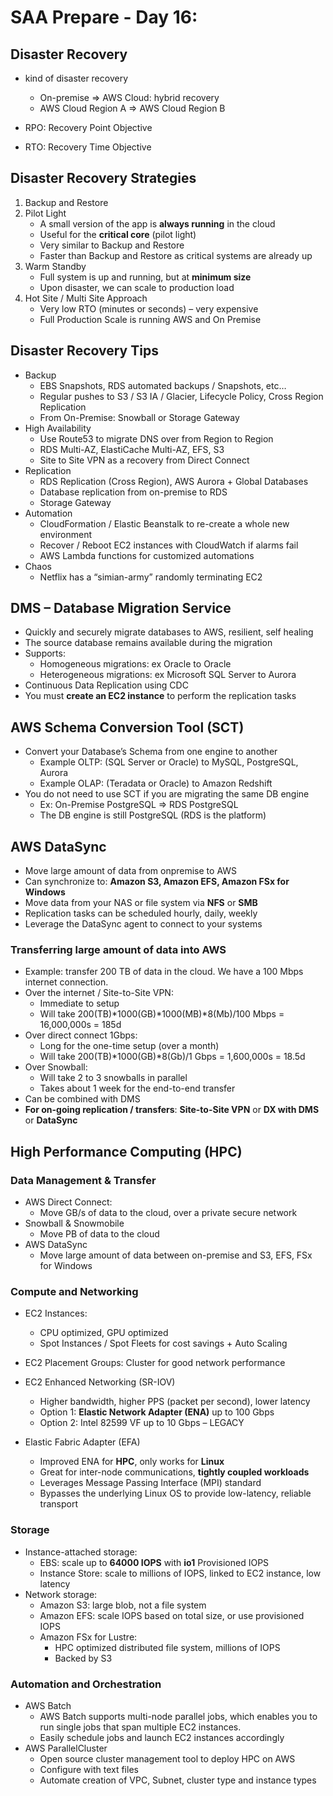# SAA Prepare - Day 16:
## Disaster Recovery
- kind of disaster recovery
    - On-premise => AWS Cloud: hybrid recovery
    - AWS Cloud Region A => AWS Cloud Region B

- RPO: Recovery Point Objective
- RTO: Recovery Time Objective

## Disaster Recovery Strategies
1. Backup and Restore
2. Pilot Light
   - A small version of the app is **always running** in the cloud
   - Useful for the **critical core** (pilot light)
   - Very similar to Backup and Restore
   - Faster than Backup and Restore as critical systems are already up
3. Warm Standby
   - Full system is up and running, but at **minimum size**
   - Upon disaster, we can scale to production load
4. Hot Site / Multi Site Approach
   - Very low RTO (minutes or seconds) – very expensive
   - Full Production Scale is running AWS and On Premise
    
## Disaster Recovery Tips
- Backup
    - EBS Snapshots, RDS automated backups / Snapshots, etc…
    - Regular pushes to S3 / S3 IA / Glacier, Lifecycle Policy, Cross Region Replication
    - From On-Premise: Snowball or Storage Gateway
- High Availability
    - Use Route53 to migrate DNS over from Region to Region
    - RDS Multi-AZ, ElastiCache Multi-AZ, EFS, S3
    - Site to Site VPN as a recovery from Direct Connect
- Replication
    - RDS Replication (Cross Region), AWS Aurora + Global Databases
    - Database replication from on-premise to RDS
    - Storage Gateway
- Automation
    - CloudFormation / Elastic Beanstalk to re-create a whole new environment
    - Recover / Reboot EC2 instances with CloudWatch if alarms fail
    - AWS Lambda functions for customized automations
- Chaos
    - Netflix has a “simian-army” randomly terminating EC2

## DMS – Database Migration Service
- Quickly and securely migrate databases to AWS, resilient, self healing
- The source database remains available during the migration
- Supports:
    - Homogeneous migrations: ex Oracle to Oracle
    - Heterogeneous migrations: ex Microsoft SQL Server to Aurora
- Continuous Data Replication using CDC
- You must **create an EC2 instance** to perform the replication tasks

## AWS Schema Conversion Tool (SCT)
- Convert your Database’s Schema from one engine to another
    - Example OLTP: (SQL Server or Oracle) to MySQL, PostgreSQL, Aurora
    - Example OLAP: (Teradata or Oracle) to Amazon Redshift
- You do not need to use SCT if you are migrating the same DB engine
    - Ex: On-Premise PostgreSQL => RDS PostgreSQL
    - The DB engine is still PostgreSQL (RDS is the platform)
    
## AWS DataSync
- Move large amount of data from onpremise to AWS
- Can synchronize to: **Amazon S3, Amazon EFS, Amazon FSx for Windows**
- Move data from your NAS or file system via **NFS** or **SMB**
- Replication tasks can be scheduled hourly, daily, weekly
- Leverage the DataSync agent to connect to your systems

### Transferring large amount of data into AWS
- Example: transfer 200 TB of data in the cloud. We have a 100 Mbps internet connection.
- Over the internet / Site-to-Site VPN:
    - Immediate to setup
    - Will take 200(TB)*1000(GB)*1000(MB)*8(Mb)/100 Mbps = 16,000,000s = 185d
- Over direct connect 1Gbps:
    - Long for the one-time setup (over a month)
    - Will take 200(TB)*1000(GB)*8(Gb)/1 Gbps = 1,600,000s = 18.5d
- Over Snowball:
    - Will take 2 to 3 snowballs in parallel
    - Takes about 1 week for the end-to-end transfer
-    Can be combined with DMS
- **For on-going replication / transfers**: **Site-to-Site VPN** or **DX with DMS** or **DataSync**

## High Performance Computing (HPC)
### Data Management & Transfer
- AWS Direct Connect:
    - Move GB/s of data to the cloud, over a private secure network
- Snowball & Snowmobile
    - Move PB of data to the cloud
- AWS DataSync
    - Move large amount of data between on-premise and S3, EFS, FSx for Windows


### Compute and Networking
- EC2 Instances:
    - CPU optimized, GPU optimized
    - Spot Instances / Spot Fleets for cost savings + Auto Scaling
- EC2 Placement Groups: Cluster for good network performance

- EC2 Enhanced Networking (SR-IOV)
  - Higher bandwidth, higher PPS (packet per second), lower latency
  - Option 1: **Elastic Network Adapter (ENA)** up to 100 Gbps
  - Option 2: Intel 82599 VF up to 10 Gbps – LEGACY
    
- Elastic Fabric Adapter (EFA)
  - Improved ENA for **HPC**, only works for **Linux**
  - Great for inter-node communications, **tightly coupled workloads**
  - Leverages Message Passing Interface (MPI) standard
  - Bypasses the underlying Linux OS to provide low-latency, reliable transport
    
### Storage
- Instance-attached storage:
    - EBS: scale up to **64000 IOPS** with **io1** Provisioned IOPS
    - Instance Store: scale to millions of IOPS, linked to EC2 instance, low latency
- Network storage:
    - Amazon S3: large blob, not a file system
    - Amazon EFS: scale IOPS based on total size, or use provisioned IOPS
    - Amazon FSx for Lustre:
        - HPC optimized distributed file system, millions of IOPS
        - Backed by S3
    
### Automation and Orchestration
- AWS Batch
    - AWS Batch supports multi-node parallel jobs, which enables you to run single jobs that span multiple EC2 instances.
    - Easily schedule jobs and launch EC2 instances accordingly
- AWS ParallelCluster
    - Open source cluster management tool to deploy HPC on AWS
    - Configure with text files
    - Automate creation of VPC, Subnet, cluster type and instance types
    

